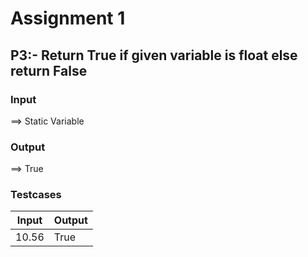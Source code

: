 # Assignment 1
## P3:-  Return True if given variable is float else return False

### Input
==> Static Variable 

### Output

==> True

### Testcases

| Input | Output|
| ------ | ------ |
| 10.56|True|






